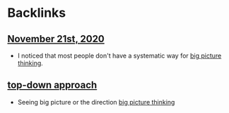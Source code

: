 
# Backlinks
## [November 21st, 2020](<November 21st, 2020.md>)
- I noticed that most people don't have a systematic way for [big picture thinking](<big picture thinking.md>).

## [top-down approach](<top-down approach.md>)
- Seeing big picture or the direction [big picture thinking](<big picture thinking.md>)

